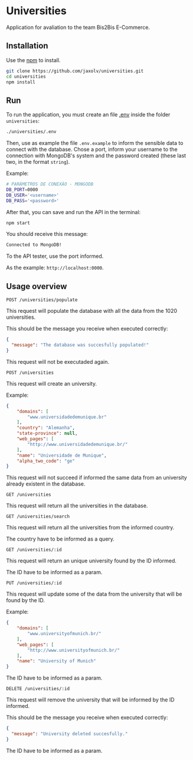 # Universities

Application for avaliation to the team Bis2Bis E-Commerce.


## Installation

Use the [npm](https://www.npmjs.com/) to install.

```bash
git clone https://github.com/jaxolv/universities.git
cd universities
npm install
```

<!-- ## API endpoints

To see how the API must work, run it in here:

[![Run in Postman](https://run.pstmn.io/button.svg)](https://app.getpostman.com/run-collection/23352447-4f1a1cc6-214b-4493-bfac-cd558af271c2?action=collection%2Ffork&collection-url=entityId%3D23352447-4f1a1cc6-214b-4493-bfac-cd558af271c2%26entityType%3Dcollection%26workspaceId%3Dd8639506-d2bf-4cd4-8206-57d775d5182a)

Be sure to have an account in Postman and to click in `Vie collection`.  -->

## Run

To run the application, you must create an file [.env](https://www.npmjs.com/package/dotenv) inside the folder `universities`:

```bash
./universities/.env
```

Then, use as example the file ```.env.example``` to inform the sensible data to connect with the database. Chose a port, inform your username to the connection with MongoDB's system and the password created (these last two, in the format `string`).

Example:
```bash
# PARÂMETROS DE CONEXÃO - MONGODB
DB_PORT=0000
DB_USER='<username>'
DB_PASS='<password>'
```

After that, you can save and run the API in the terminal:

```bash
npm start
```

You should receive this message:
```bash
Connected to MongoDB!
```

To the API tester, use the port informed.

As the example: `http://localhost:0000`.


## Usage overview


`POST /universities/populate`


This request will populate the database with all the data from the 1020 universities.

This should be the message you receive when executed correctly:
```json
{
  "message": "The database was succesfully populated!"
}
```

This request will not be executaded again.


`POST /universities`


This request will create an university.

Example:
```json
{
    "domains": [
        "www.universidadedemunique.br"
    ],
    "country": "Alemanha",
    "state-province": null,
    "web_pages": [
        "http://www.universidadedemunique.br/"
    ],
    "name": "Universidade de Munique",
    "alpha_two_code": "ge"
}
```

This request will not succeed if informed the same data from an university already existent in the database.


`GET /universities`


This request will return all the universities in the database.


`GET /universities/search`


This request will return all the universities from the informed country.

The country have to be informed as a query.


`GET /universities/:id`


This request will return an unique university found by the ID informed.

The ID have to be informed as a param.


`PUT /universities/:id`


This request will update some of the data from the university that will be found by the ID.

Example:
```json
{
    "domains": [
        "www.universityofmunich.br/"
    ],
    "web_pages": [
        "http://www.universityofmunich.br/"
    ],
    "name": "University of Munich"
}
```

The ID have to be informed as a param.


`DELETE /universities/:id`


This request will remove the university that will be informed by the ID informed.

This should be the message you receive when executed correctly:
```json
{
  "message": "University deleted succesfully."
}
```

The ID have to be informed as a param.
